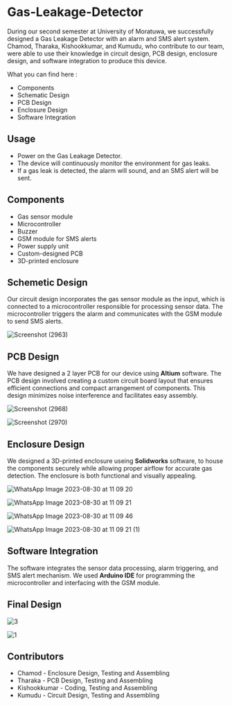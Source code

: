 # Gas-Leakage-Detector
During our second semester at University of Moratuwa, we successfully designed a Gas Leakage Detector with an alarm and SMS alert system. Chamod, Tharaka, Kishookkumar, and Kumudu, who contribute to our team, were able to use their knowledge in circuit design, PCB design, enclosure design, and software integration to produce this device.

What you can find here :
- Components
- Schematic Design
- PCB Design
- Enclosure Design
- Software Integration

## Usage ##
- Power on the Gas Leakage Detector.
- The device will continuously monitor the environment for gas leaks.
- If a gas leak is detected, the alarm will sound, and an SMS alert will be sent.

## Components ##
- Gas sensor module
- Microcontroller
- Buzzer
- GSM module for SMS alerts
- Power supply unit
- Custom-designed PCB
- 3D-printed enclosure

## Schemetic Design ##
Our circuit design incorporates the gas sensor module as the input, which is connected to a microcontroller responsible for processing sensor data. The microcontroller triggers the alarm and communicates with the GSM module to send SMS alerts.

![Screenshot (2963)](https://github.com/Team-4K/Gas-Leakage-Detector/assets/129822318/59333b6e-a03c-4aae-bf95-763f70a00f36)

## PCB Design ##
We have designed a 2 layer PCB for our device using **Altium** software. The PCB design involved creating a custom circuit board layout that ensures efficient connections and compact arrangement of components. This design minimizes noise interference and facilitates easy assembly.

![Screenshot (2968)](https://github.com/Team-4K/Gas-Leakage-Detector/assets/129822318/876a8cdf-f274-4308-a0ef-360a275bd6e2)

![Screenshot (2970)](https://github.com/Team-4K/Gas-Leakage-Detector/assets/129822318/9d221b36-876b-4d1e-a403-694daa2c5dfe)

## Enclosure Design ##
We designed a 3D-printed enclosure useing **Solidworks** software, to house the components securely while allowing proper airflow for accurate gas detection. The enclosure is both functional and visually appealing.

![WhatsApp Image 2023-08-30 at 11 09 20](https://github.com/Team-4K/Gas-Leakage-Detector/assets/129822318/f62bd379-2945-4e01-b4e2-15460656160e)

![WhatsApp Image 2023-08-30 at 11 09 21](https://github.com/Team-4K/Gas-Leakage-Detector/assets/129822318/2b58ae29-e6e7-437e-806a-9d0550aafc2c)

![WhatsApp Image 2023-08-30 at 11 09 46](https://github.com/Team-4K/Gas-Leakage-Detector/assets/129822318/239d45f4-98e8-4182-a29b-2368cd417287)

![WhatsApp Image 2023-08-30 at 11 09 21 (1)](https://github.com/Team-4K/Gas-Leakage-Detector/assets/129822318/a2633c80-16e1-4043-8014-04fc12a427da)

## Software Integration ##
The software integrates the sensor data processing, alarm triggering, and SMS alert mechanism. We used **Arduino IDE** for programming the microcontroller and interfacing with the GSM module.

## Final Design ##
![3](https://github.com/Team-4K/Gas-Leakage-Detector/assets/129822318/10088b6a-36ad-4c5a-850e-120e3c1dc234)

![1](https://github.com/Team-4K/Gas-Leakage-Detector/assets/129822318/8df3cc3e-b81a-4277-bd96-ef489ba02f7f)



## Contributors ##
- Chamod - Enclosure Design, Testing and Assembling
- Tharaka - PCB Design, Testing and Assembling
- Kishookkumar - Coding, Testing and Assembling
- Kumudu - Circuit Design, Testing and Assembling





